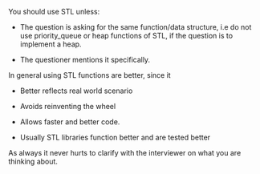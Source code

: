 You should use STL unless:

* The question is asking for the same function/data structure, i.e do not use priority_queue or heap functions of STL, if the question is to implement a heap.

* The questioner mentions it specifically.

In general using STL functions are better, since it

* Better reflects real world scenario

* Avoids reinventing the wheel

* Allows faster and better code.

* Usually STL libraries function better and are tested better

As always it never hurts to clarify with the interviewer on what you are thinking about.